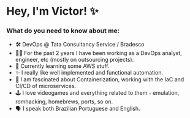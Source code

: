 # Hey, I'm Victor! ✨

### What do you need to know about me:

- 🛠️ DevOps @ Tata Consultancy Service / Bradesco
- 👨‍💻 For the past 2 years I have been working as a DevOps analyst, engineer, etc (mostly on outsourcing projects).
- 📘 Currently learning some AWS stuff.
- ✨ I really like well implemented and functional automation. 
- 👀 I am fascinated about Containerization, working with the IaC and CI/CD of microservices.
- 🕹️ I love videogames and everything related to them - emulation, romhacking, homebrews, ports, so on.
- 🗣️ I speak both Brazilian Portuguese and English.
